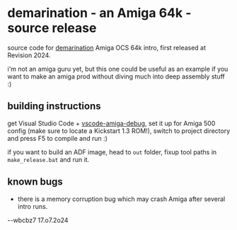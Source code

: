 # demarination - an Amiga 64k  - source release

source code for [demarination](https://demozoo.org/productions/342184/) Amiga OCS 64k intro, first released at Revision 2024.

i'm not an amiga guru yet, but this one could be useful as an example if you want to make an amiga prod without diving much into deep assembly stuff :)

## building instructions

get Visual Studio Code + [vscode-amiga-debug](https://github.com/BartmanAbyss/vscode-amiga-debug), set it up for Amiga 500 config (make sure to locate a Kickstart 1.3 ROM!), switch to project directory and press F5 to compile and run :)

if you want to build an ADF image, head to `out` folder, fixup tool paths in `make_release.bat` and run it.

## known bugs

* there is a memory corruption bug which may crash Amiga after several intro runs.



--wbcbz7 17.o7.2o24